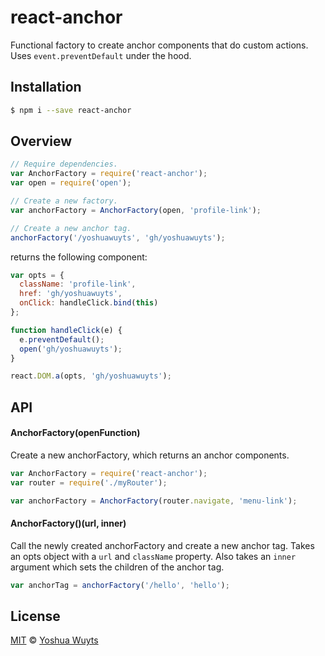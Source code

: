# react-anchor

Functional factory to create anchor components that do custom actions. Uses
`event.preventDefault` under the hood.

## Installation
```bash
$ npm i --save react-anchor
```
## Overview
```js
// Require dependencies.
var AnchorFactory = require('react-anchor');
var open = require('open');

// Create a new factory.
var anchorFactory = AnchorFactory(open, 'profile-link');

// Create a new anchor tag.
anchorFactory('/yoshuawuyts', 'gh/yoshuawuyts');
```

returns the following component:
```js
var opts = {
  className: 'profile-link',
  href: 'gh/yoshuawuyts',
  onClick: handleClick.bind(this)
};

function handleClick(e) {
  e.preventDefault();
  open('gh/yoshuawuyts');
}

react.DOM.a(opts, 'gh/yoshuawuyts');
```

## API
#### AnchorFactory(openFunction)
Create a new anchorFactory, which returns an anchor components.
```js
var AnchorFactory = require('react-anchor');
var router = require('./myRouter');

var anchorFactory = AnchorFactory(router.navigate, 'menu-link');
```

#### AnchorFactory()(url, inner)
Call the newly created anchorFactory and create a new anchor tag. Takes an
opts object with a `url` and `className` property. Also takes an `inner`
argument which sets the children of the anchor tag.
```js
var anchorTag = anchorFactory('/hello', 'hello');
```

## License
[MIT](https://tldrlegal.com/license/mit-license) ©
[Yoshua Wuyts](yoshuawuyts.com)
